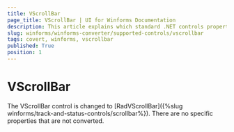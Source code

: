 ```yaml
---
title: VScrollBar
page_title: VScrollBar | UI for Winforms Documentation
description: This article explains which standard .NET controls properties are removed and which are replaced with similar equivalents. 
slug: winforms/winforms-converter/supported-controls/vscrollbar
tags: covert, winforms, vscrollbar
published: True
position: 1
---
```


# VScrollBar

The VScrollBar control is changed to [RadVScrollBar]({%slug winforms/track-and-status-controls/scrollbar%}). There are no specific properties that are not converted.